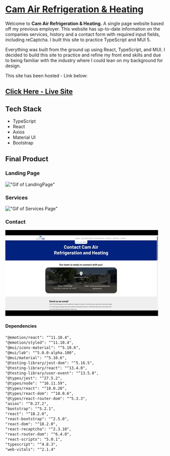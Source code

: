 # [Cam Air Refrigeration & Heating](https://camair.jbridges1119.net/)
Welcome to **Cam Air Refrigeration & Heating.** A single page website based off my previous employer. This website has up-to-date information on the companies services, history and a contact form with required input fields, including reCaptcha. I built this site to practice TypeScript and MUI 5.

Everything was built from the ground up using React, TypeScript, and MUI. I decided to build this site to practice and refine my front end skills and due to being familiar with the industry where I could lean on my background for design. 

This site has been hosted - Link below:
## [Click Here - Live Site](https://camair.jbridges1119.net/)


## Tech Stack
- TypeScript
- React 
- Axios 
- Material UI 
- Bootstrap


## Final Product
### Landing Page
!["Gif of LandingPage"](https://github.com/Jbridges1119/cam-air/blob/master/docs/landing.gif?raw=true)
### Services
!["Gif of Services Page"](https://github.com/Jbridges1119/cam-air/blob/master/docs/service.gif?raw=true)
### Contact
!["Gif of Contact Pages"](https://github.com/Jbridges1119/cam-air/blob/master/docs/contact.gif?raw=true)

 

#### Dependencies
    "@emotion/react": "^11.10.4",
    "@emotion/styled": "^11.10.4",
    "@mui/icons-material": "^5.10.6",
    "@mui/lab": "^5.0.0-alpha.100",
    "@mui/material": "^5.10.6",
    "@testing-library/jest-dom": "^5.16.5",
    "@testing-library/react": "^13.4.0",
    "@testing-library/user-event": "^13.5.0",
    "@types/jest": "^27.5.2",
    "@types/node": "^16.11.59",
    "@types/react": "^18.0.20",
    "@types/react-dom": "^18.0.6",
    "@types/react-router-dom": "^5.3.3",
    "axios": "^0.27.2",
    "bootstrap": "^5.2.1",
    "react": "^18.2.0",
    "react-bootstrap": "^2.5.0",
    "react-dom": "^18.2.0",
    "react-recaptcha": "^2.3.10",
    "react-router-dom": "^6.4.0",
    "react-scripts": "5.0.1",
    "typescript": "^4.8.3",
    "web-vitals": "^2.1.4"
